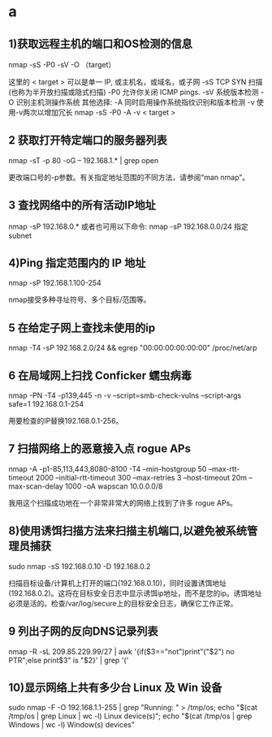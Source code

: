 # a

## 1)获取远程主机的端口和OS检测的信息

nmap -sS -P0 -sV -O （target）

这里的 < target > 可以是单一 IP, 或主机名，或域名，或子网
-sS TCP SYN 扫描 (也称为半开放扫描或隐式扫描)
-P0 允许你关闭 ICMP pings.
-sV 系统版本检测
-O 识别主机测操作系统
其他选择:
-A 同时启用操作系统指纹识别和版本检测
-v 使用-v两次以增加冗长
nmap -sS -P0 -A -v < target >

## 2 获取打开特定端口的服务器列表

nmap -sT -p 80 -oG – 192.168.1.* | grep open

更改端口号的-p参数。有关指定地址范围的不同方法，请参阅“man nmap”。

## 3 查找网络中的所有活动IP地址

nmap -sP 192.168.0.*
或者也可用以下命令:
nmap -sP 192.168.0.0/24
指定 subnet

## 4)Ping 指定范围内的 IP 地址

nmap -sP 192.168.1.100-254

nmap接受多种寻址符号、多个目标/范围等。

## 5 在给定子网上查找未使用的ip

nmap -T4 -sP 192.168.2.0/24 && egrep "00:00:00:00:00:00" /proc/net/arp

## 6 在局域网上扫找 Conficker 蠕虫病毒

nmap -PN -T4 -p139,445 -n -v –script=smb-check-vulns –script-args safe=1 192.168.0.1-254

用要检查的IP替换192.168.0.1-256。

## 7 扫描网络上的恶意接入点 rogue APs

nmap -A -p1-85,113,443,8080-8100 -T4 –min-hostgroup 50 –max-rtt-timeout 2000 –initial-rtt-timeout 300 –max-retries 3 –host-timeout
20m –max-scan-delay 1000 -oA wapscan 10.0.0.0/8

我用这个扫描成功地在一个非常非常大的网络上找到了许多 rogue APs。

## 8)使用诱饵扫描方法来扫描主机端口,以避免被系统管理员捕获

sudo nmap -sS 192.168.0.10 -D 192.168.0.2

扫描目标设备/计算机上打开的端口(192.168.0.10)，同时设置诱饵地址(192.168.0.2)。这将在目标安全日志中显示诱饵ip地址，而不是您的ip。诱饵地址必须是活的。检查/var/log/secure上的目标安全日志，确保它工作正常。

## 9 列出子网的反向DNS记录列表

nmap -R -sL 209.85.229.99/27 | awk '{if($3=="not")print"("$2") no PTR";else print$3" is "$2}' | grep '('

## 10)显示网络上共有多少台 Linux 及 Win 设备

sudo nmap -F -O 192.168.1.1-255 | grep "Running: " > /tmp/os; echo "$(cat /tmp/os | grep Linux | wc -l) Linux device(s)"; echo "$(cat /tmp/os | grep Windows | wc -l) Window(s) devices"
